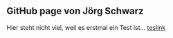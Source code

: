 ## GitHub page von Jörg Schwarz

Hier steht nicht viel, weil es erstmal ein Test ist...
[teslink](secpage.html)
